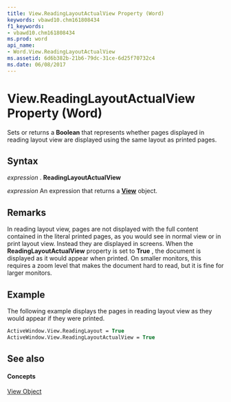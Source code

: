 ```yaml
---
title: View.ReadingLayoutActualView Property (Word)
keywords: vbawd10.chm161808434
f1_keywords:
- vbawd10.chm161808434
ms.prod: word
api_name:
- Word.View.ReadingLayoutActualView
ms.assetid: 6d6b382b-21b6-79dc-31ce-6d25f70732c4
ms.date: 06/08/2017
---
```



# View.ReadingLayoutActualView Property (Word)

Sets or returns a  **Boolean** that represents whether pages displayed in reading layout view are displayed using the same layout as printed pages.


## Syntax

 _expression_ . **ReadingLayoutActualView**

 _expression_ An expression that returns a **[View](Word.View.md)** object.


## Remarks

In reading layout view, pages are not displayed with the full content contained in the literal printed pages, as you would see in normal view or in print layout view. Instead they are displayed in screens. When the  **ReadingLayoutActualView** property is set to **True** , the document is displayed as it would appear when printed. On smaller monitors, this requires a zoom level that makes the document hard to read, but it is fine for larger monitors.


## Example

The following example displays the pages in reading layout view as they would appear if they were printed.


```vb
ActiveWindow.View.ReadingLayout = True 
ActiveWindow.View.ReadingLayoutActualView = True
```


## See also


#### Concepts


[View Object](Word.View.md)

